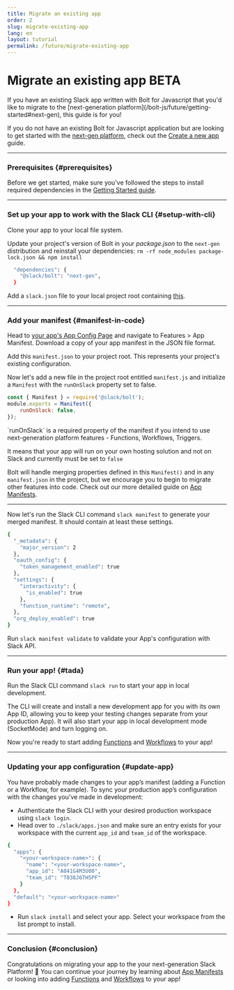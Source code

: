 ```yaml
---
title: Migrate an existing app
order: 2
slug: migrate-existing-app
lang: en
layout: tutorial
permalink: /future/migrate-existing-app
---
```


# Migrate an existing app <span class="label-beta">BETA</span>

<div class="section-content">
If you have an existing Slack app written with Bolt for Javascript that you'd like to migrate to the [next-generation platform](/bolt-js/future/getting-started#next-gen), this guide is for you!
</div>

If you do not have an existing Bolt for Javascript application but are looking to get started with the [next-gen platform](/bolt-js/future/getting-started#next-gen), check out the [Create a new app](/bolt-js/future/create-new-app) guide.

---
### Prerequisites {#prerequisites}

Before we get started, make sure you've followed the steps to install required dependencies in the [Getting Started guide](/bolt-js/future/getting-started).

---

### Set up your app to work with the Slack CLI {#setup-with-cli}

Clone your app to your local file system.

Update your project's version of Bolt in your _package.json_ to the `next-gen` distribution and reinstall your dependencies: `rm -rf node_modules package-lock.json && npm install`

```bash
  "dependencies": {
    "@slack/bolt": "next-gen",
  }
```

Add a `slack.json` file to your local project root containing [this](https://github.com/slack-samples/bolt-js-starter-template/blob/future/slack.json).


---
### Add your manifest {#manifest-in-code}

Head to [your app's App Config Page](https://api.slack.com/apps) and navigate to Features > App Manifest. Download a copy of your app manifest in the JSON file format. 

Add this `manifest.json` to your project root. This represents your project's existing configuration.

Now let's add a new file in the project root entitled `manifest.js` and initialize a `Manifest` with the `runOnSlack` property set to false. 

```js
const { Manifest } = require('@slack/bolt');
module.exports = Manifest({
    runOnSlack: false,
});
``` 

<p class="alert alert_info"><ts-icon class="ts_icon_info_circle"></ts-icon> `runOnSlack` is a required property of the manifest if you intend to use next-generation platform features - Functions, Workflows, Triggers. 

It means that your app will run on your own hosting solution and not on Slack and currently must be set to `false`</p>

Bolt will handle merging properties defined in this `Manifest()` and in any `manifest.json` in the project, but we encourage you to begin to migrate other features into code. Check out our more detailed guide on [App Manifests](/bolt-js/future/app-manifests).

---

Now let's run the Slack CLI command `slack manifest` to generate your merged manifest. It should contain at least these settings.  

```bash
{
  "_metadata": {
    "major_version": 2
  },
  "oauth_config": {
    "token_management_enabled": true  
  },
  "settings": {
    "interactivity": {
      "is_enabled": true
    },
    "function_runtime": "remote",   
  },
  "org_deploy_enabled": true       
}
```

Run `slack manifest validate` to validate your App's configuration with Slack API.

---
### Run your app! {#tada}

Run the Slack CLI command `slack run` to start your app in local development.

The CLI will create and install a new development app for you with its own App ID, allowing you to keep your testing changes separate from your production App). It will also start your app in local development mode (SocketMode) and turn logging on. 

Now you're ready to start adding [Functions](/bolt-js/future/built-in-functions) and [Workflows](/bolt-js/future/workflows) to your app!

---
### Updating your app configuration {#update-app}

You have probably made changes to your app’s manifest (adding a Function or a Workflow, for example). To sync your production app’s configuration with the changes you’ve made in development:

* Authenticate the Slack CLI with your desired production workspace using `slack login`.
* Head over to `./slack/apps.json` and make sure an entry exists for your workspace with the current `app_id` and `team_id` of the workspace. 

```bash
{
  "apps": {
    "<your-workspace-name>": {
      "name": "<your-workspace-name>",
      "app_id": "A041G4M3U00",
      "team_id": "T038J6TH5PF"
    }
  },
  "default": "<your-workspace-name>"
}
```

* Run `slack install` and select your app. Select your workspace from the list prompt to install.

---
### Conclusion {#conclusion}

Congratulations on migrating your app to the your next-generation Slack Platform! 🎉 You can continue your journey by learning about [App Manifests](/bolt-js/future/app-manifests) or looking into adding [Functions](/bolt-js/future/built-in-functions) and [Workflows](/bolt-js/future/workflows) to your app!
